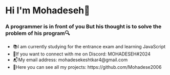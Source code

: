 <h1>Hi I'm Mohadeseh👋</h1>
<h3>A programmer is in front of you
 But his thought is to solve the problem of his program🔍</h3>
<ul>
 <li>📚I am currently studying for the entrance exam and learning JavaScript</li>
 <li>👾If you want to connect with me on Discord: MOHADESEH#2024</li>
 <li>📬My email address: mohadesekeshtkar4@gmail.com</li>
 <li>🐾Here you can see all my projects: https://github.com/Mohadese2006</li>
</ul>

